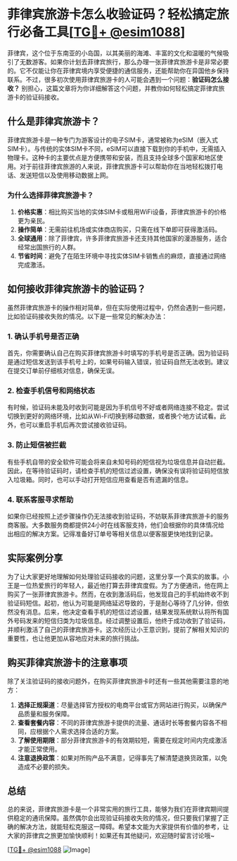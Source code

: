 # 菲律宾旅游卡怎么收验证码？轻松搞定旅行必备工具[[TG💪+ @esim1088](https://t.me/s/esim1088)]

菲律宾，这个位于东南亚的小岛国，以其美丽的海滩、丰富的文化和温暖的气候吸引了无数游客。如果你计划去菲律宾旅行，那么办理一张菲律宾旅游卡是非常必要的。它不仅能让你在菲律宾境内享受便捷的通信服务，还能帮助你在异国他乡保持联系。不过，很多初次使用菲律宾旅游卡的人可能会遇到一个问题：**验证码怎么接收？** 别担心，这篇文章将为你详细解答这个问题，并教你如何轻松搞定菲律宾旅游卡的验证码接收。

## 什么是菲律宾旅游卡？

菲律宾旅游卡是一种专门为游客设计的电子SIM卡，通常被称为eSIM（嵌入式SIM卡）。与传统的实体SIM卡不同，eSIM可以直接下载到你的手机中，无需插入物理卡。这种卡的主要优点是方便携带和安装，而且支持全球多个国家和地区使用。对于前往菲律宾旅游的人来说，菲律宾旅游卡可以帮助你在当地轻松拨打电话、发送短信以及使用移动数据上网。

### 为什么选择菲律宾旅游卡？

1. **价格实惠**：相比购买当地的实体SIM卡或租用WiFi设备，菲律宾旅游卡的价格更为亲民。
2. **操作简单**：无需前往机场或实体商店购买，只需在线下单即可获得激活码。
3. **全球通用**：除了菲律宾，许多菲律宾旅游卡还支持其他国家的漫游服务，适合经常出国旅行的人群。
4. **节省时间**：避免了在陌生环境中寻找实体SIM卡销售点的麻烦，直接通过网络完成激活。

## 如何接收菲律宾旅游卡的验证码？

虽然菲律宾旅游卡的操作相对简单，但在实际使用过程中，仍然会遇到一些问题，比如验证码接收失败的情况。以下是一些常见的解决办法：

### 1. 确认手机号是否正确

首先，你需要确认自己在购买菲律宾旅游卡时填写的手机号是否正确。因为验证码是通过短信发送到该手机号上的，如果号码输入错误，验证码自然无法收到。建议在提交订单前仔细核对信息，确保无误。

### 2. 检查手机信号和网络状态

有时候，验证码未能及时收到可能是因为手机信号不好或者网络连接不稳定。尝试切换到更好的网络环境，比如从Wi-Fi切换到移动数据，或者换个地方试试看。此外，也可以重启手机后再次尝试接收验证码。

### 3. 防止短信被拦截

有些手机自带的安全软件可能会将来自未知号码的短信视为垃圾信息并自动拦截。因此，在等待验证码时，请检查手机的短信过滤设置，确保没有误将验证码短信放入垃圾箱。同时，也可以手动打开短信应用查看是否有遗漏的信息。

### 4. 联系客服寻求帮助

如果你已经按照上述步骤操作仍无法接收到验证码，不妨联系菲律宾旅游卡的服务商客服。大多数服务商都提供24小时在线客服支持，他们会根据你的具体情况给出相应的解决方案。记得准备好订单号等相关信息以便客服更快地找到记录。

## 实际案例分享

为了让大家更好地理解如何处理验证码接收的问题，这里分享一个真实的故事。小王是一位热爱旅行的年轻人，最近他打算去菲律宾度假。为了方便通讯，他在网上购买了一张菲律宾旅游卡。然而，在收到激活码后，他发现自己的手机始终收不到验证码短信。起初，他认为可能是网络延迟导致的，于是耐心等待了几分钟，但依然没有消息。后来，他决定查看手机的短信过滤设置，结果发现系统默认将所有国外号码发来的短信归类为垃圾信息。经过调整设置后，他终于成功收到了验证码，并顺利激活了自己的菲律宾旅游卡。这次经历让小王意识到，提前了解相关知识的重要性，也让他更加从容地应对未来的旅行挑战。

## 购买菲律宾旅游卡的注意事项

除了关注验证码的接收问题外，在购买菲律宾旅游卡时还有一些其他需要注意的地方：

1. **选择正规渠道**：尽量选择官方授权的电商平台或官方网站进行购买，以确保产品质量和服务保障。
2. **查看套餐内容**：不同的菲律宾旅游卡提供的流量、通话时长等套餐内容各不相同，应根据个人需求选择合适的方案。
3. **了解使用期限**：部分菲律宾旅游卡的有效期较短，需要在规定时间内完成激活才能正常使用。
4. **注意退换政策**：如果对所购产品不满意，记得事先了解清楚退换货政策，以免造成不必要的损失。

## 总结

总的来说，菲律宾旅游卡是一个非常实用的旅行工具，能够为我们在菲律宾期间提供稳定的通讯保障。虽然偶尔会出现验证码接收失败的情况，但只要我们掌握了正确的解决方法，就能轻松克服这一障碍。希望本文能为大家提供有价值的参考，让大家的菲律宾之旅更加愉快顺利！如果还有其他疑问，欢迎随时留言讨论哦~ 

[[TG💪+ @esim1088](https://t.me/s/esim1088) ![Image](https://i.postimg.cc/4NQfJmqS/Snipaste-2025-05-13-00-14-12.png)]